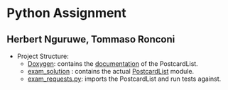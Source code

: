 # Python Assignment
## Herbert Nguruwe, Tommaso Ronconi

- Project Structure:
	- [Doxygen](Doxygen): contains the [documentation](PostcardList.pdf) of the PostcardList.
	- [exam_solution](exam_solution) : contains the actual [PostcardList](exa_solution/PostcardList.py) module.
	- [exam_requests.py](exam_requests.py):  imports the PostcardList and run tests against. 